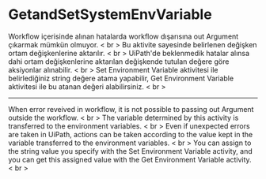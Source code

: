 # GetandSetSystemEnvVariable


Workflow içerisinde alınan hatalarda workflow dışarısına out Argument çıkarmak mümkün olmuyor. < br >
Bu aktivite sayesinde belirlenen değişken ortam değişkenlerine aktarılır. < br >
UiPath'de beklenmedik hatalar alınsa dahi ortam değişkenlerine aktarılan değişkende tutulan değere göre aksiyonlar alınabilir. < br >
Set Environment Variable aktivitesi ile belirlediğiniz string değere atama yapabilir, Get Environment Variable aktivitesi ile bu atanan değeri alabilirsiniz. < br >

********************************************************************************************** 

When error reveived in workflow, it is not possible to passing out Argument outside the workflow. < br >
The variable determined by this activity is transferred to the environment variables. < br >
Even if unexpected errors are taken in UiPath, actions can be taken according to the value kept in the variable transferred to the environment variables. < br >
You can assign to the string value you specify with the Set Environment Variable activity, and you can get this assigned value with the Get Environment Variable activity. < br >
